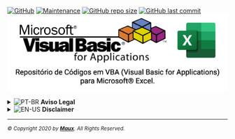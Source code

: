 [![GitHub](https://img.shields.io/github/license/Maux/font-icon?color=138146)](https://opensource.org/licenses/MIT) [![Maintenance](https://img.shields.io/maintenance/yes/2020?logo=github&color=138146)](https://github.com/Maux/vba-codes) [![GitHub repo size](https://img.shields.io/github/repo-size/Maux/vba-codes?color=138146&label=vba-codes&logo=github&logoColor=white)](https://github.com/Maux/vba-codes/) [![GitHub last commit](https://img.shields.io/github/last-commit/Maux/vba-codes?logo=github&color=138146)](https://github.com/Maux/vba-codes)<br>
<a href="https://github.com/Maux/vba-codes" alt="VBA-CODES" title="Códigos de VBA para Microsoft<sup>&reg;</sup> Excel"><img src="./src/img/vba-codes.png" title="VBA Excel" alt="VBA Excel"></a>
<details>
  <summary><img src="https://upload.wikimedia.org/wikipedia/commons/thumb/0/05/Flag_of_Brazil.svg/22px-Flag_of_Brazil.svg.png" alt="PT-BR" title="PT-BR"> <strong>Aviso Legal</strong></summary>
  <blockquote>
    <h3>Repositório de Códigos em VBA (Visual Basic for Applications) para Microsoft<sup>&reg;</sup> Excel.</h3><p>Repositório destinado para códigos (módulos, módulos de classe, formulários) e planilhas de exemplo em Microsoft<sup>&reg;</sup> Excel, com o objetivo de ajudar, informar e disseminar esta linguagem de programação.<br>Os códigos estão comentados em inglês, para uma maior abrangência de usuários.<br>Nenhum código ou planilha disponíveis neste repositório, tem a intenção de prejudicar ou danificar o sistema operacional ou a máquina que será executado.<br>É de responsabilidade do usuário a aplicação e/ou o uso do conteúdo deste repositório.<br>A performance de execução dos códigos e/ou planilhas, pode variar dependendo dos recursos de cada máquina.</p>
    <p>Este repositório não possui vínculos e/ou qualquer parceria com a Microsoft Corporation<sup>&reg;</sup>.<br>Os logos VBA & Excel são marcas registradas Microsoft Corporation<sup>&reg;</sup>, detentora de seus direitos autorais.</p>
  </blockquote>
</details>

<details>
  <summary><img src="https://upload.wikimedia.org/wikipedia/commons/thumb/a/a4/Flag_of_the_United_States.svg/22px-Flag_of_the_United_States.svg.png" alt="EN-US" title="EN-US"> <strong>Disclaimer</strong></summary>
  <blockquote>
    <h3>Code Repository in Visual Basic for Applications (VBA) for Microsoft<sup>&reg;</sup> Excel.</h3><p>Repository intended to codes (modules, class modules, forms) and sample spreadsheets in Microsoft Excel<sup>&reg;</sup>, in order to help inform and disseminate this programming language.<br>The codes are commented in English, for a wider range of users.<br>No code or spreadsheet available in this repository, intends to harm or damage the operating system or the machine that will run.<br>User is responsible for the application and / or use of the contents of this repository.<br>The performance of the implementation of codes and / or spreadsheets, can vary depending on the features of each machine.</p>
    <p>This repository does not have any links and / or any partnership with Microsoft Corporation<sup>&reg;</sup>.<br>VBA & Excel logos are registered trademarks Microsoft Corporation<sup>&reg;</sup>, which owns its copyright.</p></blockquote>
</details>
<hr>
<sup><em>&copy; Copyright 2020 by <strong><a href="https://maux.github.io/mypage/" alt="Maux" target="_blank">Maux</a></strong>. All Rights Reserved.</em></sup>
